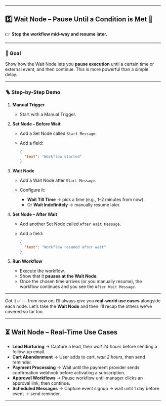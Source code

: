 
---

## 5️⃣ Wait Node – Pause Until a Condition is Met 🛑

👉 **Stop the workflow mid-way and resume later.**

---

### 🎯 Goal

Show how the Wait Node lets you **pause execution** until a certain time or external event, and then continue. This is more powerful than a simple delay.

---

### 🪜 Step-by-Step Demo

1. **Manual Trigger**

   * Start with a Manual Trigger.

2. **Set Node – Before Wait**

   * Add a Set Node called `Start Message`.
   * Add a field:

     ```json
     {
       "text": "Workflow started"
     }
     ```

3. **Wait Node**

   * Add a Wait Node after `Start Message`.
   * Configure it:

     * **Wait Till Time** → pick a time (e.g., 1–2 minutes from now).
     * Or **Wait Indefinitely** → manually resume later.

4. **Set Node – After Wait**

   * Add another Set Node called `After Wait Message`.
   * Add a field:

     ```json
     {
       "text": "Workflow resumed after wait"
     }
     ```

5. **Run Workflow**

   * Execute the workflow.
   * Show that it **pauses at the Wait Node**.
   * Once the chosen time arrives (or you manually resume), the workflow continues and you see the `After Wait Message`.

---

Got it ✅ — from now on, I’ll always give you **real-world use cases** alongside each node. Let’s take the **Wait Node** and then I’ll recap the others we’ve covered so far too.

---

## ⏳ Wait Node – Real-Time Use Cases

* **Lead Nurturing** → Capture a lead, then *wait 24 hours* before sending a follow-up email.
* **Cart Abandonment** → User adds to cart, *wait 2 hours*, then send reminder.
* **Payment Processing** → Wait until the payment provider sends confirmation webhook before activating a subscription.
* **Approval Workflows** → Pause workflow until manager clicks an approval link, then continue.
* **Scheduled Messages** → Capture event signup → wait until 1 day before event → send reminder.

---
